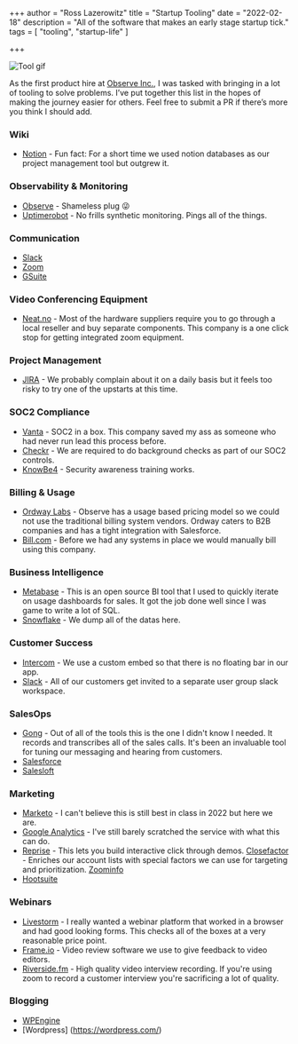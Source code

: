 +++
author = "Ross Lazerowitz"
title = "Startup Tooling"
date = "2022-02-18"
description = "All of the software that makes an early stage startup tick."
tags = [
    "tooling",
    "startup-life"
]

+++

![Tool gif](https://media.giphy.com/media/3oKIPqsXYcdjcBcXL2/giphy-downsized-large.gif)

As the first product hire at [Observe Inc.](https://observeinc.com/), I was tasked with bringing in a lot of tooling to solve problems. I’ve put together this list in the hopes of making the journey easier for others. Feel free to submit a PR if there’s more you think I should add.
<!--more-->



### Wiki
* [Notion](https://www.notion.so/) - Fun fact: For a short time we used notion databases as our project management tool but outgrew it.
### Observability & Monitoring
* [Observe](observeinc.com) - Shameless plug 😜
* [Uptimerobot](https://uptimerobot.com/) - No frills synthetic monitoring. Pings all of the things.
### Communication
* [Slack](https://slack.com)
* [Zoom](https://zoom.us/)
* [GSuite](https://gsuite.google.com/)
### Video Conferencing Equipment
* [Neat.no](https://neat.no/) - Most of the hardware suppliers require you to go through a local reseller and buy separate components. This company is a one click stop for getting integrated zoom equipment.
### Project Management
* [JIRA](https://www.atlassian.com/software/jira) - We probably complain about it on a daily basis but it feels too risky to try one of the upstarts at this time.
### SOC2 Compliance
* [Vanta](https://vanta.com/) - SOC2 in a box. This company saved my ass as someone who had never run lead this process before.
* [Checkr](https://checkr.com/) - We are required to do background checks as part of our SOC2 controls.
* [KnowBe4](https://www.knowbe4.com/) - Security awareness training works.
### Billing & Usage
* [Ordway Labs](https://www.ordwaylabs.com/) - Observe has a usage based pricing model so we could not use the traditional billing system vendors. Ordway caters to B2B companies and has a tight integration with Salesforce.
* [Bill.com](http://bill.com/) - Before we had any systems in place we would manually bill using this company.
### Business Intelligence
* [Metabase](https://www.metabase.com/) - This is an open source BI tool that I used to quickly iterate on usage dashboards for sales. It got the job done well since I was game to write a lot of SQL.
* [Snowflake](https://www.snowflake.com/) - We dump all of the datas here.
### Customer Success
* [Intercom](https://intercom.io/) - We use a custom embed so that there is no floating bar in our app.
* [Slack](https://slack.com/) - All of our customers get invited to a separate user group slack workspace.
### SalesOps
* [Gong](https://www.gong.io/) - Out of all of the tools this is the one I didn't know I needed. It records and transcribes all of the sales calls. It's been an invaluable tool for tuning our messaging and hearing from customers.
* [Salesforce](https://www.salesforce.com/)
* [Salesloft](https://salesloft.com/)
### Marketing
* [Marketo](https://www.marketo.com/) - I can't believe this is still best in class in 2022 but here we are.
* [Google Analytics](https://analytics.google.com/analytics/web/) - I've still barely scratched the service with what this can do.
* [Reprise](https://www.getreprise.com/) - This lets you build interactive click through demos.
[Closefactor](https://closefactor.com/) - Enriches our account lists with special factors we can use for targeting and prioritization.
[Zoominfo](https://www.zoominfo.com/)
* [Hootsuite](https://www.hootsuite.com/)
### Webinars
* [Livestorm](https://livestorm.co/) - I really wanted a webinar platform that worked in a browser and had good looking forms. This checks all of the boxes at a very reasonable price point.
* [Frame.io](https://www.frame.io/) - Video review software we use to give feedback to video editors.
* [Riverside.fm](https://riverside.fm/) - High quality video interview recording. If you're using zoom to record a customer interview you're sacrificing a lot of quality.
### Blogging
* [WPEngine](https://wpengine.com/)
* [Wordpress] (https://wordpress.com/)